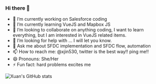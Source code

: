### Hi there 👋

<!--
**xuanjin001/xuanjin001** is a ✨ _special_ ✨ repository because its `README.md` (this file) appears on your GitHub profile.

Here are some ideas to get you started:
--> 

- 🔭 I’m currently working on Salesforce coding
- 🌱 I’m currently learning VueJS and Mapbox JS
- 👯 I’m looking to collaborate on anything coding, I want to learn everything, but I am interested in VueJS related items. 
- 🤔 I’m looking for help with ... I will let you know. 
- 💬 Ask me about SFDC implementation and SFDC flow, automation
- 📫 How to reach me: @xjin530, twitter is the best way!! ping me!! 
- 😄 Pronouns: She/Her
- ⚡ Fun fact: hard problems excites me  

![Xuan's GitHub stats](https://github-readme-stats.vercel.app/api?username=xuanjin001&count_private=true)
